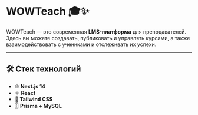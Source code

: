 # WOWTeach 🎓✨

WOWTeach — это современная **LMS-платформа** для преподавателей. Здесь вы можете создавать, публиковать и управлять курсами, а также взаимодействовать с учениками и отслеживать их успехи.

---

## 🛠️ Стек технологий

- 🌐 **Next.js 14**
- ⚛️ **React**
- 🎨 **Tailwind CSS**
- 🗄️ **Prisma + MySQL**
